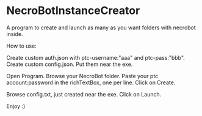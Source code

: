 # NecroBotInstanceCreator
A program to create and launch as many as you want folders with necrobot inside.

How to use:

Create custom auth.json with ptc-username:"aaa" and ptc-pass:"bbb".
Create custom config.json.
Put them near the exe.

Open Program.
Browse your NecroBot folder.
Paste your ptc account:password in the richTextBox, one per line.
Click on Create.

Browse config.txt, just created near the exe.
Click on Launch.


Enjoy :)
